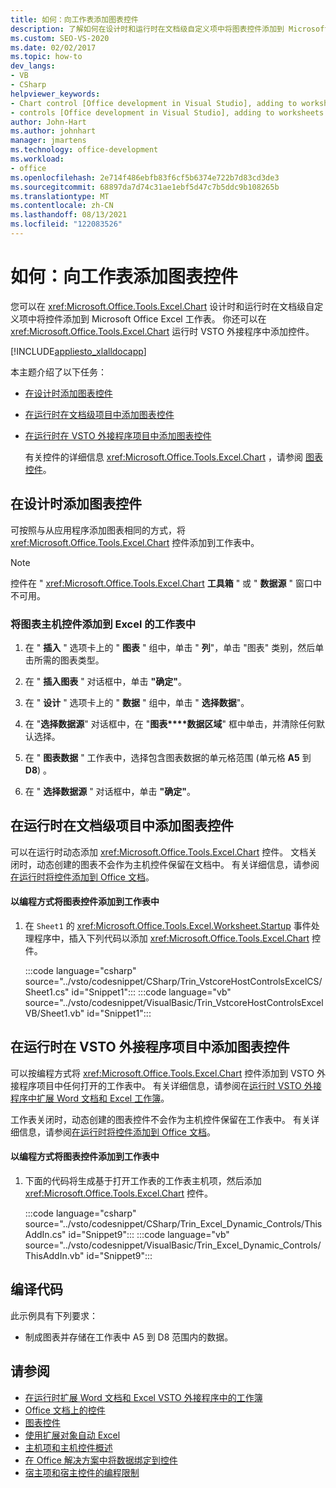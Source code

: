 ```yaml
---
title: 如何：向工作表添加图表控件
description: 了解如何在设计时和运行时在文档级自定义项中将图表控件添加到 Microsoft Office Excel 工作表。
ms.custom: SEO-VS-2020
ms.date: 02/02/2017
ms.topic: how-to
dev_langs:
- VB
- CSharp
helpviewer_keywords:
- Chart control [Office development in Visual Studio], adding to worksheets
- controls [Office development in Visual Studio], adding to worksheets
author: John-Hart
ms.author: johnhart
manager: jmartens
ms.technology: office-development
ms.workload:
- office
ms.openlocfilehash: 2e714f486ebfb83f6cf5b6374e722b7d83cd3de3
ms.sourcegitcommit: 68897da7d74c31ae1ebf5d47c7b5ddc9b108265b
ms.translationtype: MT
ms.contentlocale: zh-CN
ms.lasthandoff: 08/13/2021
ms.locfileid: "122083526"
---
```

# <a name="how-to-add-chart-controls-to-worksheets"></a>如何：向工作表添加图表控件
  您可以在 <xref:Microsoft.Office.Tools.Excel.Chart> 设计时和运行时在文档级自定义项中将控件添加到 Microsoft Office Excel 工作表。 你还可以在 <xref:Microsoft.Office.Tools.Excel.Chart> 运行时 VSTO 外接程序中添加控件。

 [!INCLUDE[appliesto_xlalldocapp](../vsto/includes/appliesto-xlalldocapp-md.md)]

 本主题介绍了以下任务：

- [在设计时添加图表控件](#designtime)

- [在运行时在文档级项目中添加图表控件](#runtimedoclevel)

- [在运行时在 VSTO 外接程序项目中添加图表控件](#runtimeaddin)

  有关控件的详细信息 <xref:Microsoft.Office.Tools.Excel.Chart> ，请参阅 [图表控件](../vsto/chart-control.md)。

## <a name="add-chart-controls-at-design-time"></a><a name="designtime"></a> 在设计时添加图表控件
 可按照与从应用程序添加图表相同的方式，将 <xref:Microsoft.Office.Tools.Excel.Chart> 控件添加到工作表中。

> [!NOTE]
> 控件在 " <xref:Microsoft.Office.Tools.Excel.Chart> **工具箱** " 或 " **数据源** " 窗口中不可用。

### <a name="to-add-a-chart-host-control-to-a-worksheet-in-excel"></a>将图表主机控件添加到 Excel 的工作表中

1. 在 " **插入** " 选项卡上的 " **图表** " 组中，单击 " **列**"，单击 "图表" 类别，然后单击所需的图表类型。

2. 在 " **插入图表** " 对话框中，单击 **"确定"**。

3. 在 " **设计** " 选项卡上的 " **数据** " 组中，单击 " **选择数据**"。

4. 在 "**选择数据源**" 对话框中，在 "**图表****数据区域**" 框中单击，并清除任何默认选择。

5. 在 " **图表数据** " 工作表中，选择包含图表数据的单元格范围 (单元格 **A5** 到 **D8**) 。

6. 在 " **选择数据源** " 对话框中，单击 **"确定"**。

## <a name="add-chart-controls-at-run-time-in-a-document-level-project"></a><a name="runtimedoclevel"></a> 在运行时在文档级项目中添加图表控件
 可以在运行时动态添加 <xref:Microsoft.Office.Tools.Excel.Chart> 控件。 文档关闭时，动态创建的图表不会作为主机控件保留在文档中。 有关详细信息，请参阅[在运行时将控件添加到 Office 文档](../vsto/adding-controls-to-office-documents-at-run-time.md)。

#### <a name="to-add-a-chart-control-to-a-worksheet-programmatically"></a>以编程方式将图表控件添加到工作表中

1. 在 `Sheet1` 的 <xref:Microsoft.Office.Tools.Excel.Worksheet.Startup> 事件处理程序中，插入下列代码以添加 <xref:Microsoft.Office.Tools.Excel.Chart> 控件。

     :::code language="csharp" source="../vsto/codesnippet/CSharp/Trin_VstcoreHostControlsExcelCS/Sheet1.cs" id="Snippet1":::
     :::code language="vb" source="../vsto/codesnippet/VisualBasic/Trin_VstcoreHostControlsExcelVB/Sheet1.vb" id="Snippet1":::

## <a name="add-chart-controls-at-run-time-in-a-vsto-add-in-project"></a><a name="runtimeaddin"></a>在运行时在 VSTO 外接程序项目中添加图表控件
 可以按编程方式将 <xref:Microsoft.Office.Tools.Excel.Chart> 控件添加到 VSTO 外接程序项目中任何打开的工作表中。 有关详细信息，请参阅在[运行时 VSTO 外接程序中扩展 Word 文档和 Excel 工作簿](../vsto/extending-word-documents-and-excel-workbooks-in-vsto-add-ins-at-run-time.md)。

 工作表关闭时，动态创建的图表控件不会作为主机控件保留在工作表中。 有关详细信息，请参阅[在运行时将控件添加到 Office 文档](../vsto/adding-controls-to-office-documents-at-run-time.md)。

#### <a name="to-add-a-chart-control-to-a-worksheet-programmatically"></a>以编程方式将图表控件添加到工作表中

1. 下面的代码将生成基于打开工作表的工作表主机项，然后添加 <xref:Microsoft.Office.Tools.Excel.Chart> 控件。

     :::code language="csharp" source="../vsto/codesnippet/CSharp/Trin_Excel_Dynamic_Controls/ThisAddIn.cs" id="Snippet9":::
     :::code language="vb" source="../vsto/codesnippet/VisualBasic/Trin_Excel_Dynamic_Controls/ThisAddIn.vb" id="Snippet9":::

## <a name="compile-the-code"></a>编译代码
 此示例具有下列要求：

- 制成图表并存储在工作表中 A5 到 D8 范围内的数据。

## <a name="see-also"></a>请参阅
- [在运行时扩展 Word 文档和 Excel VSTO 外接程序中的工作簿](../vsto/extending-word-documents-and-excel-workbooks-in-vsto-add-ins-at-run-time.md)
- [Office 文档上的控件](../vsto/controls-on-office-documents.md)
- [图表控件](../vsto/chart-control.md)
- [使用扩展对象自动 Excel](../vsto/automating-excel-by-using-extended-objects.md)
- [主机项和主机控件概述](../vsto/host-items-and-host-controls-overview.md)
- [在 Office 解决方案中将数据绑定到控件](../vsto/binding-data-to-controls-in-office-solutions.md)
- [宿主项和宿主控件的编程限制](../vsto/programmatic-limitations-of-host-items-and-host-controls.md)
